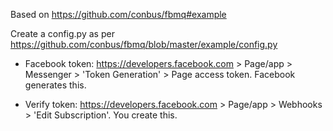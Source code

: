

Based on https://github.com/conbus/fbmq#example

Create a config.py as per https://github.com/conbus/fbmq/blob/master/example/config.py

* Facebook token: https://developers.facebook.com > Page/app > Messenger > 'Token Generation' > Page access token. Facebook generates this.

* Verify token: https://developers.facebook.com > Page/app > Webhooks > 'Edit Subscription'. You create this.
